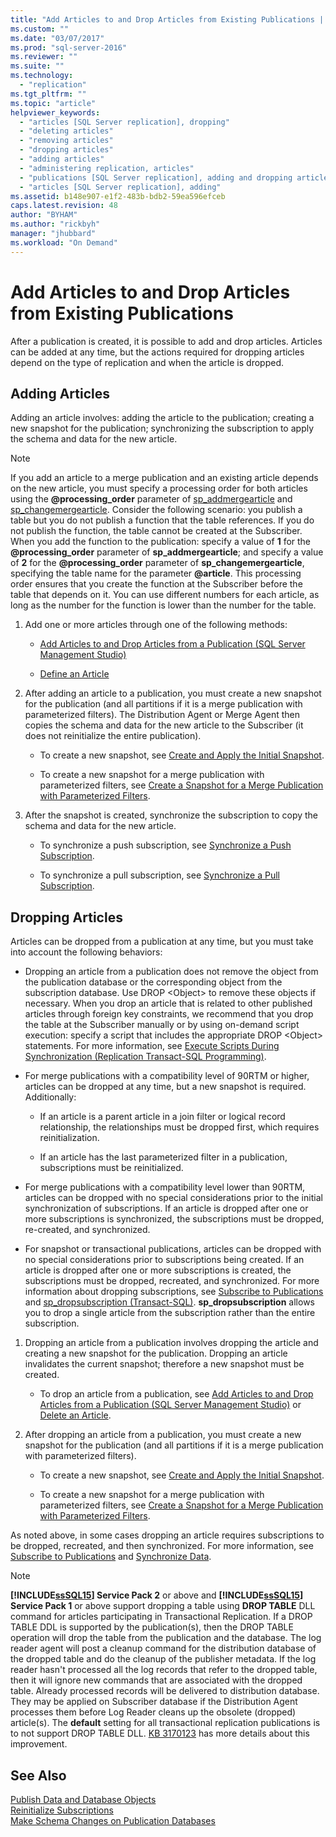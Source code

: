 ```yaml
---
title: "Add Articles to and Drop Articles from Existing Publications | Microsoft Docs"
ms.custom: ""
ms.date: "03/07/2017"
ms.prod: "sql-server-2016"
ms.reviewer: ""
ms.suite: ""
ms.technology: 
  - "replication"
ms.tgt_pltfrm: ""
ms.topic: "article"
helpviewer_keywords: 
  - "articles [SQL Server replication], dropping"
  - "deleting articles"
  - "removing articles"
  - "dropping articles"
  - "adding articles"
  - "administering replication, articles"
  - "publications [SQL Server replication], adding and dropping articles"
  - "articles [SQL Server replication], adding"
ms.assetid: b148e907-e1f2-483b-bdb2-59ea596efceb
caps.latest.revision: 48
author: "BYHAM"
ms.author: "rickbyh"
manager: "jhubbard"
ms.workload: "On Demand"
---
```

# Add Articles to and Drop Articles from Existing Publications
  After a publication is created, it is possible to add and drop articles. Articles can be added at any time, but the actions required for dropping articles depend on the type of replication and when the article is dropped.  
  
## Adding Articles  
 Adding an article involves: adding the article to the publication; creating a new snapshot for the publication; synchronizing the subscription to apply the schema and data for the new article.  
  
> [!NOTE]  
>  If you add an article to a merge publication and an existing article depends on the new article, you must specify a processing order for both articles using the **@processing_order** parameter of [sp_addmergearticle](../../../relational-databases/system-stored-procedures/sp-addmergearticle-transact-sql.md) and [sp_changemergearticle](../../../relational-databases/system-stored-procedures/sp-changemergearticle-transact-sql.md). Consider the following scenario: you publish a table but you do not publish a function that the table references. If you do not publish the function, the table cannot be created at the Subscriber. When you add the function to the publication: specify a value of **1** for the **@processing_order** parameter of **sp_addmergearticle**; and specify a value of **2** for the **@processing_order** parameter of **sp_changemergearticle**, specifying the table name for the parameter **@article**. This processing order ensures that you create the function at the Subscriber before the table that depends on it. You can use different numbers for each article, as long as the number for the function is lower than the number for the table.  
  
1.  Add one or more articles through one of the following methods:  
  
    -   [Add Articles to and Drop Articles from a Publication &#40;SQL Server Management Studio&#41;](../../../relational-databases/replication/publish/add-articles-to-and-drop-articles-from-a-publication.md)  
  
    -   [Define an Article](../../../relational-databases/replication/publish/define-an-article.md)  
  
2.  After adding an article to a publication, you must create a new snapshot for the publication (and all partitions if it is a merge publication with parameterized filters). The Distribution Agent or Merge Agent then copies the schema and data for the new article to the Subscriber (it does not reinitialize the entire publication).  
  
    -   To create a new snapshot, see [Create and Apply the Initial Snapshot](../../../relational-databases/replication/create-and-apply-the-initial-snapshot.md).  
  
    -   To create a new snapshot for a merge publication with parameterized filters, see [Create a Snapshot for a Merge Publication with Parameterized Filters](../../../relational-databases/replication/create-a-snapshot-for-a-merge-publication-with-parameterized-filters.md).  
  
3.  After the snapshot is created, synchronize the subscription to copy the schema and data for the new article.  
  
    -   To synchronize a push subscription, see [Synchronize a Push Subscription](../../../relational-databases/replication/synchronize-a-push-subscription.md).  
  
    -   To synchronize a pull subscription, see [Synchronize a Pull Subscription](../../../relational-databases/replication/synchronize-a-pull-subscription.md).  
  
## Dropping Articles  
 Articles can be dropped from a publication at any time, but you must take into account the following behaviors:  
  
-   Dropping an article from a publication does not remove the object from the publication database or the corresponding object from the subscription database. Use DROP \<Object> to remove these objects if necessary. When you drop an article that is related to other published articles through foreign key constraints, we recommend that you drop the table at the Subscriber manually or by using on-demand script execution: specify a script that includes the appropriate DROP \<Object> statements. For more information, see [Execute Scripts During Synchronization &#40;Replication Transact-SQL Programming&#41;](../../../relational-databases/replication/execute-scripts-during-synchronization-replication-transact-sql-programming.md).  
  
-   For merge publications with a compatibility level of 90RTM or higher, articles can be dropped at any time, but a new snapshot is required. Additionally:  
  
    -   If an article is a parent article in a join filter or logical record relationship, the relationships must be dropped first, which requires reinitialization.  
  
    -   If an article has the last parameterized filter in a publication, subscriptions must be reinitialized.  
  
-   For merge publications with a compatibility level lower than 90RTM, articles can be dropped with no special considerations prior to the initial synchronization of subscriptions. If an article is dropped after one or more subscriptions is synchronized, the subscriptions must be dropped, re-created, and synchronized.  
  
-   For snapshot or transactional publications, articles can be dropped with no special considerations prior to subscriptions being created. If an article is dropped after one or more subscriptions is created, the subscriptions must be dropped, recreated, and synchronized. For more information about dropping subscriptions, see [Subscribe to Publications](../../../relational-databases/replication/subscribe-to-publications.md) and [sp_dropsubscription &#40;Transact-SQL&#41;](../../../relational-databases/system-stored-procedures/sp-dropsubscription-transact-sql.md). **sp_dropsubscription** allows you to drop a single article from the subscription rather than the entire subscription.  
  
1.  Dropping an article from a publication involves dropping the article and creating a new snapshot for the publication. Dropping an article invalidates the current snapshot; therefore a new snapshot must be created.  
  
    -   To drop an article from a publication, see [Add Articles to and Drop Articles from a Publication &#40;SQL Server Management Studio&#41;](../../../relational-databases/replication/publish/add-articles-to-and-drop-articles-from-a-publication.md) or [Delete an Article](../../../relational-databases/replication/publish/delete-an-article.md).  
  
2.  After dropping an article from a publication, you must create a new snapshot for the publication (and all partitions if it is a merge publication with parameterized filters).  
  
    -   To create a new snapshot, see [Create and Apply the Initial Snapshot](../../../relational-databases/replication/create-and-apply-the-initial-snapshot.md).  
  
    -   To create a new snapshot for a merge publication with parameterized filters, see [Create a Snapshot for a Merge Publication with Parameterized Filters](../../../relational-databases/replication/create-a-snapshot-for-a-merge-publication-with-parameterized-filters.md).  
  
 As noted above, in some cases dropping an article requires subscriptions to be dropped, recreated, and then synchronized. For more information, see [Subscribe to Publications](../../../relational-databases/replication/subscribe-to-publications.md) and [Synchronize Data](../../../relational-databases/replication/synchronize-data.md).  
 
 > [!NOTE]
 > **[!INCLUDE[ssSQL15](../../../includes/sssql14-md.md)] Service Pack 2** or above and **[!INCLUDE[ssSQL15](../../../includes/sssql15-md.md)] Service Pack 1** or above support dropping a table using **DROP TABLE** DLL command for articles participating in Transactional Replication. If a DROP TABLE DDL is supported by the publication(s), then the DROP TABLE operation will drop the table from the publication and the database. The log reader agent will post a cleanup command for the distribution database of the dropped table and do the cleanup of the publisher metadata. If the log reader hasn't processed all the log records that refer to the dropped table, then it will ignore new commands that are associated with the dropped table. Already processed records will be delivered to distribution database. They may be applied on Subscriber database if the Distribution Agent processes them before Log Reader cleans up the obsolete (dropped) article(s). The **default** setting for all transactional replication publications is to not support DROP TABLE DLL. [KB 3170123](https://support.microsoft.com/en-us/help/3170123/supports-drop-table-ddl-for-articles-that-are-included-in-transactional-replication-in-sql-server-2014-or-in-sql-server-2016-sp1) has more details about this improvement.

  
## See Also  
 [Publish Data and Database Objects](../../../relational-databases/replication/publish/publish-data-and-database-objects.md)   
 [Reinitialize Subscriptions](../../../relational-databases/replication/reinitialize-subscriptions.md)   
 [Make Schema Changes on Publication Databases](../../../relational-databases/replication/publish/make-schema-changes-on-publication-databases.md)  
  
  
